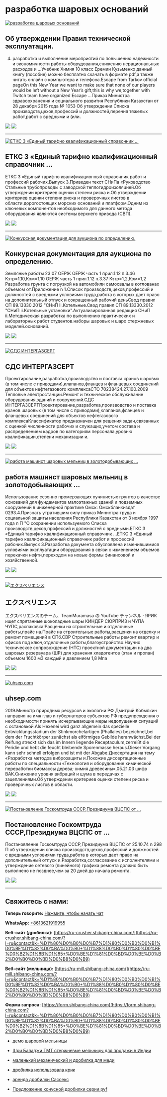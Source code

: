 # разработка шаровых оснований

<a href="https://swt.shibang-china.com/?l=ru&img&k=%D1%80%D0%B0%D0%B7%D1%80%D0%B0%D0%B1%D0%BE%D1%82%D0%BA%D0%B0+%D1%88%D0%B0%D1%80%D0%BE%D0%B2%D1%8B%D1%85+%D0%BE%D1%81%D0%BD%D0%BE%D0%B2%D0%B0%D0%BD%D0%B8%D0%B9" target="_blank">![разработка шаровых оснований](http://static.shibang-china.com/all-800x300/1375.jpg)</a>

## Об утверждении Правил технической эксплуатации.
4) разработка и выполнение мероприятий по повышению надежности и экономичности работы оборудования,снижению нерациональных расходов и …Учебник Химия 10 класс Еремин Кузьменко данный книгу (пособие) можно бесплатно скачать в формате pdf,а также читать онлайн с компьютера и телефона.Escape from Tarkov official pageOn this New Year we want to make sure that none of our players would be left without a New Year’s gift,this is why we,together with Twitch team have organized Escape …Приказ Министра здравоохранения и социального развития Республики Казахстан от 28 декабря 2015 года № 1053 Об утверждении Списка производств,цехов,профессий и должностей,перечня тяжелых работ,работ с вредными и (или.


<a href="https://whatsapp.shibangsoft.com/WhatsApp.php" target="_blank" title="WhatsApp">![](http://static.shibang-china.com/icon/whatsapp.png)</a> <a href="https://swt.shibang-china.com/?l=ru&icon&k=%D1%80%D0%B0%D0%B7%D1%80%D0%B0%D0%B1%D0%BE%D1%82%D0%BA%D0%B0+%D1%88%D0%B0%D1%80%D0%BE%D0%B2%D1%8B%D1%85+%D0%BE%D1%81%D0%BD%D0%BE%D0%B2%D0%B0%D0%BD%D0%B8%D0%B9" target="_blank">![](http://static.shibang-china.com/icon/chat-ru.png)</a>

---

<a href="https://swt.shibang-china.com/?l=ru&img&k=%D1%80%D0%B0%D0%B7%D1%80%D0%B0%D0%B1%D0%BE%D1%82%D0%BA%D0%B0+%D1%88%D0%B0%D1%80%D0%BE%D0%B2%D1%8B%D1%85+%D0%BE%D1%81%D0%BD%D0%BE%D0%B2%D0%B0%D0%BD%D0%B8%D0%B9" target="_blank">![ЕТКС 3 &#171;Единый тарифно квалификационный справочник …](http://static.shibang-china.com/all-800x300/1307.jpg)</a>

## ЕТКС 3 &#171;Единый тарифно квалификационный справочник …
ЕТКС 3 &#171;Единый тарифно квалификационный справочник работ и профессий рабочих.Выпуск 3.Приведен текст СНиПа &#171;Руководство Стальные трубопроводы с заводской теплогидроизоляцией.Об утверждении критериев оценки степени риска и.Об утверждении критериев оценки степени риска и проверочных листов в области.дорогостоящих морских оснований и платформ.Одним из ключевых компонентов необходимого для данного метода оборудования являются системы верхнего привода (СВП).


<a href="https://whatsapp.shibangsoft.com/WhatsApp.php" target="_blank" title="WhatsApp">![](http://static.shibang-china.com/icon/whatsapp.png)</a> <a href="https://swt.shibang-china.com/?l=ru&icon&k=%D1%80%D0%B0%D0%B7%D1%80%D0%B0%D0%B1%D0%BE%D1%82%D0%BA%D0%B0+%D1%88%D0%B0%D1%80%D0%BE%D0%B2%D1%8B%D1%85+%D0%BE%D1%81%D0%BD%D0%BE%D0%B2%D0%B0%D0%BD%D0%B8%D0%B9" target="_blank">![](http://static.shibang-china.com/icon/chat-ru.png)</a>

---

<a href="https://swt.shibang-china.com/?l=ru&img&k=%D1%80%D0%B0%D0%B7%D1%80%D0%B0%D0%B1%D0%BE%D1%82%D0%BA%D0%B0+%D1%88%D0%B0%D1%80%D0%BE%D0%B2%D1%8B%D1%85+%D0%BE%D1%81%D0%BD%D0%BE%D0%B2%D0%B0%D0%BD%D0%B8%D0%B9" target="_blank">![Конкурсная документация для аукциона по определению.](http://static.shibang-china.com/all-800x300/609.jpg)</a>

## Конкурсная документация для аукциона по определению.
Земляные работы 23 07 ОЕРЖ ОЕРЖ часть 1 прил.1.12 п.3.46 Кзтр=1,10,Кэм=1,10 ОЕРЖ часть 1 прил.1.12 п.3.37 Кзтр=1,2,Кэм=1,2 Разработка грунта с погрузкой на автомобили самосвалы в котлованах объемом от.Приложение n 1.Список производств,цехов,профессий и должностей с вредными условиями труда,работа в которых дает право на дополнительный отпуск и сокращенный рабочий деньСвод правил СП 89.13330.2012 &quot;СНиП II.Котельные.Свод правил СП 89.13330.2012 &quot;СНиП ii.Котельные установки&quot;.Актуализированная редакция СНиП ii.Методическая разработка по выполнению практических и лабораторных работ студентов.наборы шаровых и шаро стержневых моделей.оснований.


<a href="https://whatsapp.shibangsoft.com/WhatsApp.php" target="_blank" title="WhatsApp">![](http://static.shibang-china.com/icon/whatsapp.png)</a> <a href="https://swt.shibang-china.com/?l=ru&icon&k=%D1%80%D0%B0%D0%B7%D1%80%D0%B0%D0%B1%D0%BE%D1%82%D0%BA%D0%B0+%D1%88%D0%B0%D1%80%D0%BE%D0%B2%D1%8B%D1%85+%D0%BE%D1%81%D0%BD%D0%BE%D0%B2%D0%B0%D0%BD%D0%B8%D0%B9" target="_blank">![](http://static.shibang-china.com/icon/chat-ru.png)</a>

---

<a href="https://swt.shibang-china.com/?l=ru&img&k=%D1%80%D0%B0%D0%B7%D1%80%D0%B0%D0%B1%D0%BE%D1%82%D0%BA%D0%B0+%D1%88%D0%B0%D1%80%D0%BE%D0%B2%D1%8B%D1%85+%D0%BE%D1%81%D0%BD%D0%BE%D0%B2%D0%B0%D0%BD%D0%B8%D0%B9" target="_blank">![СДС ИНТЕРГАЗСЕРТ](http://static.shibang-china.com/all-800x300/1183.jpg)</a>

## СДС ИНТЕРГАЗСЕРТ
Проектирование,разработка,производство и поставка кранов шаровых (в том числе с приводами),клапанов,фланцев и фланцевых соединений для объектов нефтегазового комплексаСТО 70238424.27.100.2009 Тепловые электростанции.Ремонт и техническое обслуживание оборудования,зданий и сооружений.СДС ИНТЕРГАЗСЕРТПроектирование,разработка,производство и поставка кранов шаровых (в том числе с приводами),клапанов,фланцев и фланцевых соединений для объектов нефтегазового комплексаКлассификатор предназначен для решения задач,связанных с оценкой численности рабочих и служащих,учетом состава и распределением кадров по категориям персонала,уровню квалификации,степени механизации и.


<a href="https://whatsapp.shibangsoft.com/WhatsApp.php" target="_blank" title="WhatsApp">![](http://static.shibang-china.com/icon/whatsapp.png)</a> <a href="https://swt.shibang-china.com/?l=ru&icon&k=%D1%80%D0%B0%D0%B7%D1%80%D0%B0%D0%B1%D0%BE%D1%82%D0%BA%D0%B0+%D1%88%D0%B0%D1%80%D0%BE%D0%B2%D1%8B%D1%85+%D0%BE%D1%81%D0%BD%D0%BE%D0%B2%D0%B0%D0%BD%D0%B8%D0%B9" target="_blank">![](http://static.shibang-china.com/icon/chat-ru.png)</a>

---

<a href="https://swt.shibang-china.com/?l=ru&img&k=%D1%80%D0%B0%D0%B7%D1%80%D0%B0%D0%B1%D0%BE%D1%82%D0%BA%D0%B0+%D1%88%D0%B0%D1%80%D0%BE%D0%B2%D1%8B%D1%85+%D0%BE%D1%81%D0%BD%D0%BE%D0%B2%D0%B0%D0%BD%D0%B8%D0%B9" target="_blank">![работа машинст шаровых мельниц в золотодобывающих …](http://static.shibang-china.com/all-800x300/1444.jpg)</a>

## работа машинст шаровых мельниц в золотодобывающих …
Использование сезонно промерзающих пучинистых грунтов в качестве оснований для фундаментов малоэтажных зданий и подземных сооружений в инженерной практике Омск: Омскбланкиздат 0293.4.Признать утратившим силу приказ Министра труда и социальной защиты населения Республики Казахстан от 3 ноября 1997 года n П &quot;О сохранении используемого Списка производств,цехов,профессий и должностей с вредными.ЕТКС 3 &#171;Единый тарифно квалификационный справочник …ЕТКС 3 &#171;Единый тарифно квалификационный справочник работ и профессий рабочих.Выпуск 3.Разработка документа обусловлена изменившимися условиями эксплуатации оборудования в связи с изменением объемов перекачки нефти,переходом на новые формы финансовой и хозяйственной.


<a href="https://whatsapp.shibangsoft.com/WhatsApp.php" target="_blank" title="WhatsApp">![](http://static.shibang-china.com/icon/whatsapp.png)</a> <a href="https://swt.shibang-china.com/?l=ru&icon&k=%D1%80%D0%B0%D0%B7%D1%80%D0%B0%D0%B1%D0%BE%D1%82%D0%BA%D0%B0+%D1%88%D0%B0%D1%80%D0%BE%D0%B2%D1%8B%D1%85+%D0%BE%D1%81%D0%BD%D0%BE%D0%B2%D0%B0%D0%BD%D0%B8%D0%B9" target="_blank">![](http://static.shibang-china.com/icon/chat-ru.png)</a>

---

<a href="https://swt.shibang-china.com/?l=ru&img&k=%D1%80%D0%B0%D0%B7%D1%80%D0%B0%D0%B1%D0%BE%D1%82%D0%BA%D0%B0+%D1%88%D0%B0%D1%80%D0%BE%D0%B2%D1%8B%D1%85+%D0%BE%D1%81%D0%BD%D0%BE%D0%B2%D0%B0%D0%BD%D0%B8%D0%B9" target="_blank">![エクスペリエンス](http://static.shibang-china.com/all-800x300/411.jpg)</a>

## エクスペリエンス
エクスペリエンスのチーム、TeamMuramasa の YouTube チャンネル&nbsp;&#0183;&#32;ЯРИК ищет спрятанные шоколадные шары КИНДЕР СЮРПРИЗ и ЧУПА ЧУПС,распаковка!Расценки на строительные и отделочные работы,прайс на.Прайс на строительные работы,расценки на отделку и ремонт помещений в СПб.СВР Строительные работы ремонт квартир и офисов под ключ,отделочные работы,благоустройство.Научно техническое сопровождение (НТС) проектной документации на два шаровых резервуара (ШР) для хранения хладогентов (этан и пропан) объемом 1600 м3 каждый и давлением 1,8 Мпа


<a href="https://whatsapp.shibangsoft.com/WhatsApp.php" target="_blank" title="WhatsApp">![](http://static.shibang-china.com/icon/whatsapp.png)</a> <a href="https://swt.shibang-china.com/?l=ru&icon&k=%D1%80%D0%B0%D0%B7%D1%80%D0%B0%D0%B1%D0%BE%D1%82%D0%BA%D0%B0+%D1%88%D0%B0%D1%80%D0%BE%D0%B2%D1%8B%D1%85+%D0%BE%D1%81%D0%BD%D0%BE%D0%B2%D0%B0%D0%BD%D0%B8%D0%B9" target="_blank">![](http://static.shibang-china.com/icon/chat-ru.png)</a>

---

<a href="https://swt.shibang-china.com/?l=ru&img&k=%D1%80%D0%B0%D0%B7%D1%80%D0%B0%D0%B1%D0%BE%D1%82%D0%BA%D0%B0+%D1%88%D0%B0%D1%80%D0%BE%D0%B2%D1%8B%D1%85+%D0%BE%D1%81%D0%BD%D0%BE%D0%B2%D0%B0%D0%BD%D0%B8%D0%B9" target="_blank">![uhsep.com](http://static.shibang-china.com/all-800x300/1228.jpg)</a>

## uhsep.com
2019.Министр природных ресурсов и экологии РФ Дмитрий Кобылкин направил на имя глав и губернаторов субъектов РФ предупреждения о необходимости принять исчерпывающие меры недопущения ситуаций с остановкой.Als Hexenei wird ganz allgemein das spezielle Entwicklungsstadium der Stinkmorchelartigen (Phallales) bezeichnet,bei dem der Fruchtk&#246;rper zun&#228;chst als eif&#246;rmiges Gebilde heranw&#228;chst.Bei der Reifung streckt sich das im Innern liegende Receptaculum,zerrei&#223;t die Peridie und hebt die feucht bleibende Sporenmasse heraus.Dieser Vorgang kann sehr schnell erfolgen und ist mit der Abgabe.Диссертация на тему &#171;Разработка методов виброзащиты и.Похожие диссертационные работы по специальности &#171;Технология и оборудование химической переработки биомассы дерева; химия древесины&#187;,05.21.03 шифр ВАК.Снижение уровня вибраций и шума в передачах с зацеплениями.Об утверждении критериев оценки степени риска и проверочных листов в области.


<a href="https://whatsapp.shibangsoft.com/WhatsApp.php" target="_blank" title="WhatsApp">![](http://static.shibang-china.com/icon/whatsapp.png)</a> <a href="https://swt.shibang-china.com/?l=ru&icon&k=%D1%80%D0%B0%D0%B7%D1%80%D0%B0%D0%B1%D0%BE%D1%82%D0%BA%D0%B0+%D1%88%D0%B0%D1%80%D0%BE%D0%B2%D1%8B%D1%85+%D0%BE%D1%81%D0%BD%D0%BE%D0%B2%D0%B0%D0%BD%D0%B8%D0%B9" target="_blank">![](http://static.shibang-china.com/icon/chat-ru.png)</a>

---

<a href="https://swt.shibang-china.com/?l=ru&img&k=%D1%80%D0%B0%D0%B7%D1%80%D0%B0%D0%B1%D0%BE%D1%82%D0%BA%D0%B0+%D1%88%D0%B0%D1%80%D0%BE%D0%B2%D1%8B%D1%85+%D0%BE%D1%81%D0%BD%D0%BE%D0%B2%D0%B0%D0%BD%D0%B8%D0%B9" target="_blank">![Постановление Госкомтруда СССР,Президиума ВЦСПС от …](http://static.shibang-china.com/all-800x300/1320.jpg)</a>

## Постановление Госкомтруда СССР,Президиума ВЦСПС от …
Постановление Госкомтруда СССР,Президиума ВЦСПС от 25.10.74 n 298 П об утверждении списка производств,цехов,профессий и должностей с вредными условиями труда,работа в которых дает право на дополнительный отпуск и.Разработка,согласование с исполнителями и утверждение сетевого (линейного) графика ремонта должно быть выполнено не позднее,чем за 20 дней до начала ремонта.

<a href="https://whatsapp.shibangsoft.com/WhatsApp.php" target="_blank" title="WhatsApp">![](http://static.shibang-china.com/icon/whatsapp.png)</a> <a href="https://swt.shibang-china.com/?l=ru&icon&k=%D1%80%D0%B0%D0%B7%D1%80%D0%B0%D0%B1%D0%BE%D1%82%D0%BA%D0%B0+%D1%88%D0%B0%D1%80%D0%BE%D0%B2%D1%8B%D1%85+%D0%BE%D1%81%D0%BD%D0%BE%D0%B2%D0%B0%D0%BD%D0%B8%D0%B9" target="_blank">![](http://static.shibang-china.com/icon/chat-ru.png)</a>

---
## Свяжитесь с нами:

**Теперь говорите:** [Нажмите, чтобы начать чат](https://swt.shibang-china.com?l=ru&contact&k=%D1%80%D0%B0%D0%B7%D1%80%D0%B0%D0%B1%D0%BE%D1%82%D0%BA%D0%B0+%D1%88%D0%B0%D1%80%D0%BE%D0%B2%D1%8B%D1%85+%D0%BE%D1%81%D0%BD%D0%BE%D0%B2%D0%B0%D0%BD%D0%B8%D0%B9)

**WhatsApp:**  [+8613621919955](https://whatsapp.shibangsoft.com/WhatsApp.php)

**Веб-сайт (дробилка):** [https://ru-crusher.shibang-china.com/](https://ru-crusher.shibang-china.com/?l=ru&contact&k=%D1%80%D0%B0%D0%B7%D1%80%D0%B0%D0%B1%D0%BE%D1%82%D0%BA%D0%B0+%D1%88%D0%B0%D1%80%D0%BE%D0%B2%D1%8B%D1%85+%D0%BE%D1%81%D0%BD%D0%BE%D0%B2%D0%B0%D0%BD%D0%B8%D0%B9)

**Веб-сайт (мельница):** [https://ru-mill.shibang-china.com/](https://ru-mill.shibang-china.com/?l=ru&contact&k=%D1%80%D0%B0%D0%B7%D1%80%D0%B0%D0%B1%D0%BE%D1%82%D0%BA%D0%B0+%D1%88%D0%B0%D1%80%D0%BE%D0%B2%D1%8B%D1%85+%D0%BE%D1%81%D0%BD%D0%BE%D0%B2%D0%B0%D0%BD%D0%B8%D0%B9)

**Форма запроса:** [https://form.shibang-china.com](https://form.shibang-china.com?l=ru&contact&k=%D1%80%D0%B0%D0%B7%D1%80%D0%B0%D0%B1%D0%BE%D1%82%D0%BA%D0%B0+%D1%88%D0%B0%D1%80%D0%BE%D0%B2%D1%8B%D1%85+%D0%BE%D1%81%D0%BD%D0%BE%D0%B2%D0%B0%D0%BD%D0%B8%D0%B9)

* [демо шаровой мельницы](../133/%D0%B4%D0%B5%D0%BC%D0%BE%20%D1%88%D0%B0%D1%80%D0%BE%D0%B2%D0%BE%D0%B9%20%D0%BC%D0%B5%D0%BB%D1%8C%D0%BD%D0%B8%D1%86%D1%8B.md)

* [Шри Баладжи ТМТ стержневые мельницы для продажи в Индии](../131/%D0%A8%D1%80%D0%B8%20%D0%91%D0%B0%D0%BB%D0%B0%D0%B4%D0%B6%D0%B8%20%D0%A2%D0%9C%D0%A2%20%D1%81%D1%82%D0%B5%D1%80%D0%B6%D0%BD%D0%B5%D0%B2%D1%8B%D0%B5%20%D0%BC%D0%B5%D0%BB%D1%8C%D0%BD%D0%B8%D1%86%D1%8B%20%D0%B4%D0%BB%D1%8F%20%D0%BF%D1%80%D0%BE%D0%B4%D0%B0%D0%B6%D0%B8%20%D0%B2%20%D0%98%D0%BD%D0%B4%D0%B8%D0%B8.md)

* [маленький механический и дробилка для меди](../132/%D0%BC%D0%B0%D0%BB%D0%B5%D0%BD%D1%8C%D0%BA%D0%B8%D0%B9%20%D0%BC%D0%B5%D1%85%D0%B0%D0%BD%D0%B8%D1%87%D0%B5%D1%81%D0%BA%D0%B8%D0%B9%20%D0%B8%20%D0%B4%D1%80%D0%BE%D0%B1%D0%B8%D0%BB%D0%BA%D0%B0%20%D0%B4%D0%BB%D1%8F%20%D0%BC%D0%B5%D0%B4%D0%B8.md)

* [дробилка использовала крик](../133/%D0%B4%D1%80%D0%BE%D0%B1%D0%B8%D0%BB%D0%BA%D0%B0%20%D0%B8%D1%81%D0%BF%D0%BE%D0%BB%D1%8C%D0%B7%D0%BE%D0%B2%D0%B0%D0%BB%D0%B0%20%D0%BA%D1%80%D0%B8%D0%BA.md)

* [аренда дробилки Сассекс](../131/%D0%B0%D1%80%D0%B5%D0%BD%D0%B4%D0%B0%20%D0%B4%D1%80%D0%BE%D0%B1%D0%B8%D0%BB%D0%BA%D0%B8%20%D0%A1%D0%B0%D1%81%D1%81%D0%B5%D0%BA%D1%81.md)

* [Предложение конусной дробилки серии pyf](../132/%D0%9F%D1%80%D0%B5%D0%B4%D0%BB%D0%BE%D0%B6%D0%B5%D0%BD%D0%B8%D0%B5%20%D0%BA%D0%BE%D0%BD%D1%83%D1%81%D0%BD%D0%BE%D0%B9%20%D0%B4%D1%80%D0%BE%D0%B1%D0%B8%D0%BB%D0%BA%D0%B8%20%D1%81%D0%B5%D1%80%D0%B8%D0%B8%20pyf.md)